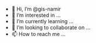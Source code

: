 - 👋 Hi, I’m @gis-namir
- 👀 I’m interested in ...
- 🌱 I’m currently learning ...
- 💞️ I’m looking to collaborate on ...
- 📫 How to reach me ...

<!---
gis-namir/gis-namir is a ✨ special ✨ repository because its `README.md` (this file) appears on your GitHub profile.
You can click the Preview link to take a look at your changes.
--->
